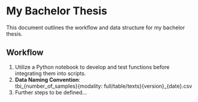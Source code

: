 # My Bachelor Thesis

This document outlines the workflow and data structure for my bachelor thesis.

## Workflow
1. Utilize a Python notebook to develop and test functions before integrating them into scripts.
2. **Data Naming Convention**:  
tbi_{number_of_samples}{modality: full/table/texts}{version}_{date}.csv
3. Further steps to be defined...

